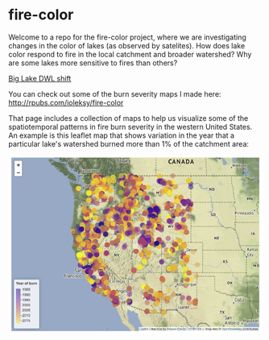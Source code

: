 # fire-color

Welcome to a repo for the fire-color project, where we are investigating changes in the color of lakes (as observed by satelites). How does lake color respond to fire in the local catchment and broader watershed? Why are some lakes more sensitive to fires than others?

[Big Lake DWL shift](figures/BigLakeDWLshift.png)

You can check out some of the burn severity maps I made here: http://rpubs.com/ioleksy/fire-color

That page includes a collection of maps to help us visualize some of the spatiotemporal patterns in fire burn severity in the western United States. An example is this leaflet map that shows variation in the year that a particular lake's watershed burned more than 1% of the catchment area:

<a href="http://rpubs.com/ioleksy/fire-color">![MTBS map 1](figures/screenshots/MTBSmap_sample.png)</a>